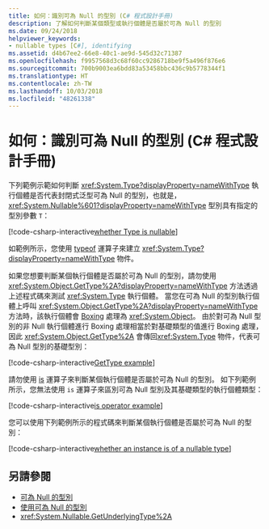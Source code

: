 ```yaml
---
title: 如何：識別可為 Null 的型別 (C# 程式設計手冊)
description: 了解如何判斷某個類型或執行個體是否屬於可為 Null 的型別
ms.date: 09/24/2018
helpviewer_keywords:
- nullable types [C#], identifying
ms.assetid: d4b67ee2-66e8-40c1-ae9d-545d32c71387
ms.openlocfilehash: f9957568d3c68f60cc9286718be9f5a496f876e6
ms.sourcegitcommit: 700b9003ea6bdd83a53458bbc436c9b5778344f1
ms.translationtype: HT
ms.contentlocale: zh-TW
ms.lasthandoff: 10/03/2018
ms.locfileid: "48261338"
---
```

# <a name="how-to-identify-a-nullable-type-c-programming-guide"></a>如何：識別可為 Null 的型別 (C# 程式設計手冊)

下列範例示範如何判斷 <xref:System.Type?displayProperty=nameWithType> 執行個體是否代表封閉式泛型可為 Null 的型別，也就是，<xref:System.Nullable%601?displayProperty=nameWithType> 型別具有指定的型別參數 `T`：

[!code-csharp-interactive[whether Type is nullable](../../../../samples/snippets/csharp/programming-guide/nullable-types/IdentifyNullableType.cs#1)]

如範例所示，您使用 [typeof](../../language-reference/keywords/typeof.md) 運算子來建立 <xref:System.Type?displayProperty=nameWithType> 物件。  
  
如果您想要判斷某個執行個體是否屬於可為 Null 的型別，請勿使用 <xref:System.Object.GetType%2A?displayProperty=nameWithType> 方法透過上述程式碼來測試 <xref:System.Type> 執行個體。 當您在可為 Null 的型別執行個體上呼叫 <xref:System.Object.GetType%2A?displayProperty=nameWithType> 方法時，該執行個體會 [Boxing](using-nullable-types.md#boxing-and-unboxing) 處理為 <xref:System.Object>。 由於對可為 Null 型別的非 Null 執行個體進行 Boxing 處理相當於對基礎類型的值進行 Boxing 處理，因此 <xref:System.Object.GetType%2A> 會傳回<xref:System.Type> 物件，代表可為 Null 型別的基礎型別：

[!code-csharp-interactive[GetType example](../../../../samples/snippets/csharp/programming-guide/nullable-types/IdentifyNullableType.cs#2)]

請勿使用 [is](../../language-reference/keywords/is.md) 運算子來判斷某個執行個體是否屬於可為 Null 的型別。 如下列範例所示，您無法使用 `is` 運算子來區別可為 Null 型別及其基礎類型的執行個體類型：

[!code-csharp-interactive[is operator example](../../../../samples/snippets/csharp/programming-guide/nullable-types/IdentifyNullableType.cs#3)]

您可以使用下列範例所示的程式碼來判斷某個執行個體是否屬於可為 Null 的型別：

[!code-csharp-interactive[whether an instance is of a nullable type](../../../../samples/snippets/csharp/programming-guide/nullable-types/IdentifyNullableType.cs#4)]
  
## <a name="see-also"></a>另請參閱

- [可為 Null 的型別](index.md)  
- [使用可為 Null 的型別](using-nullable-types.md)  
- <xref:System.Nullable.GetUnderlyingType%2A>  
